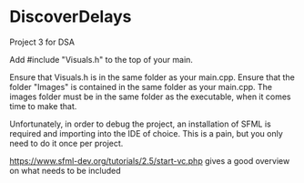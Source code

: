 # DiscoverDelays
Project 3 for DSA

Add 
#include "Visuals.h"
to the top of your main. 

Ensure that Visuals.h is in the same folder as your main.cpp.
Ensure that the folder "Images" is contained in the same folder as your main.cpp. The images folder must be in the same folder as the executable, when it comes time to make that.

Unfortunately, in order to debug the project, an installation of SFML is required and importing into the IDE of choice. This is a pain, but you only
need to do it once per project.

https://www.sfml-dev.org/tutorials/2.5/start-vc.php gives a good overview on what needs to be included

